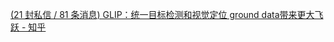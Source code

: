 [(21 封私信 / 81 条消息) GLIP：统一目标检测和视觉定位 ground data带来更大飞跃 - 知乎](https://zhuanlan.zhihu.com/p/4291962647)